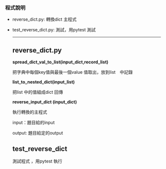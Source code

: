 ### 程式說明

* reverse_dict.py: 轉換dict 主程式

* test_reverse_dict.py: 測試，用pytest 測試

  ---

  ##  reverse_dict.py

  **spread_dict_val_to_list(input_dict,record_list)**

  把字典中每個key值與最後一個value 值取出，放到list　中記錄

  **list_to_nested_dict(input_list)**

  把list 中的值組成dict 回傳

  **reverse_input_dict (input_dict)**

  執行轉換的主程式

  input：題目給的input

  output: 題目給定的output

  ## test_reverse_dict

  測試程式 ，用pytest 執行

  

  

  